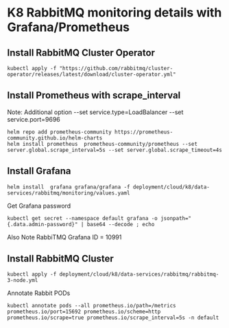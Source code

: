 # K8 RabbitMQ monitoring details with Grafana/Prometheus

## Install RabbitMQ Cluster Operator

```shell
kubectl apply -f "https://github.com/rabbitmq/cluster-operator/releases/latest/download/cluster-operator.yml"
```

## Install Prometheus with scrape_interval 

Note: Additional option --set service.type=LoadBalancer --set service.port=9696

```shell
helm repo add prometheus-community https://prometheus-community.github.io/helm-charts
helm install prometheus  prometheus-community/prometheus --set server.global.scrape_interval=5s --set server.global.scrape_timeout=4s
```

## Install Grafana

```shell
helm install  grafana grafana/grafana -f deployment/cloud/k8/data-services/rabbitmq/monitoring/values.yaml
```
 
Get  Grafana password

```shell
kubectl get secret --namespace default grafana -o jsonpath="{.data.admin-password}" | base64 --decode ; echo
```

Also Note RabbiTMQ Grafana ID = 10991



## Install RabbitMQ Cluster 

```shell
kubectl apply -f deployment/cloud/k8/data-services/rabbitmq/rabbitmq-3-node.yml
```

Annotate Rabbit PODs
```shell
kubectl annotate pods --all prometheus.io/path=/metrics prometheus.io/port=15692 prometheus.io/scheme=http prometheus.io/scrape=true prometheus.io/scrape_interval=5s -n default

```
